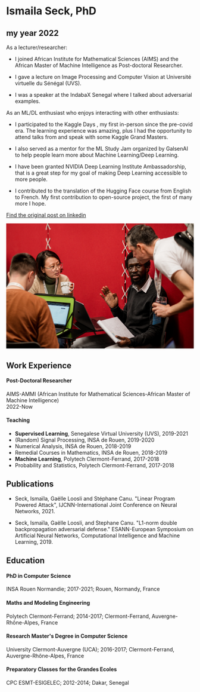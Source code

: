 # Ismaila Seck, PhD 

## my year 2022



As a lecturer/researcher: 
- I joined African Institute for Mathematical Sciences (AIMS) and the African Master of Machine Intelligence as Post-doctoral Researcher. 

- I gave a lecture on Image Processing and Computer Vision at Université virtuelle du Sénégal (UVS). 

- I was a speaker at the IndabaX Senegal where I talked about adversarial examples. 

As an ML/DL enthusiast who enjoys interacting with other enthusiasts: 
- I participated to the Kaggle Days , my first in-person since the pre-covid era. The learning experience was amazing, plus I had the opportunity to attend talks from and speak with some Kaggle Grand Masters. 

- I also served as a mentor for the ML Study Jam organized by GalsenAI to help people learn more about Machine Learning/Deep Learning. 

- I have been granted NVIDIA Deep Learning Institute Ambassadorship, that is a great step for my goal of making Deep Learning accessible to more people. 

- I contributed to the translation of the Hugging Face course from English to French. My first contribution to open-source project, the first of many more I hope. 

[Find the original post on linkedin](https://www.linkedin.com/posts/ismailaseck_research-machinelearning-deeplearning-activity-7019578031014846464-Aipn?utm_source=share&utm_medium=member_desktop)

![Kaggle_days!](I_want_the_gift_card_team_and_our_mentor.jpeg "Kaggle days")



## Work Experience

#### Post-Doctoral Researcher 
AIMS-AMMI (African Institute for Mathematical Sciences-African Master of Machine Intelligence)   
2022-Now

#### Teaching
- **Supervised Learning**, Senegalese Virtual University (UVS), 2019-2021
- (Random) Signal Processing, INSA de Rouen, 2019-2020
- Numerical Analysis, INSA de Rouen, 2018-2019
- Remedial Courses in Mathematics, INSA de Rouen, 2018-2019
- **Machine Learning**, Polytech Clermont-Ferrand, 2017-2018
- Probability and Statistics, Polytech Clermont-Ferrand, 2017-2018

## Publications
- Seck, Ismaïla, Gaëlle Loosli and Stéphane Canu. 
"Linear Program Powered Attack",
IJCNN-International Joint Conference on Neural Networks, 2021.

- Seck, Ismaïla, Gaëlle Loosli, and Stephane Canu.
"L1-norm double backpropagation adversarial defense."
ESANN-European Symposium on Artificial Neural Networks,
Computational Intelligence and Machine Learning, 2019.






## Education

#### PhD in Computer Science 
 INSA Rouen Normandie;
 2017-2021;
 Rouen, Normandy, France
 
#### Maths and Modeling Engineering
 Polytech Clermont-Ferrand; 
 2014-2017;
 Clermont-Ferrand, Auvergne-Rhône-Alpes, France
 
#### Research Master's Degree in Computer Science
 University Clermont-Auvergne (UCA);
 2016-2017;
 Clermont-Ferrand, Auvergne-Rhône-Alpes, France
 
#### Preparatory Classes for the Grandes Ecoles
CPC ESMT-ESIGELEC;
2012-2014;
Dakar, Senegal


